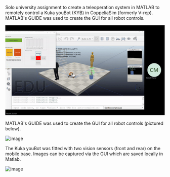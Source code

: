 Solo university assignment to create a teleoperation system in MATLAB to remotely control a Kuka youBot (KYB) in CoppeliaSim (formerly V-rep). MATLAB's GUIDE was used to create the GUI for all robot controls.

![youBot in action](./youBot_gif.gif)

MATLAB's GUIDE was used to create the GUI for all robot controls (pictured below).

<img src="https://github.com/user-attachments/assets/f6416dfe-4726-4b6a-98c5-37bbe9453680" alt="image" width="400"/>

The Kuka youBot was fitted with two vision sensors (front and rear) on the mobile base. Images can be captured via the GUI which are saved locally in Matlab.

<img src="https://github.com/user-attachments/assets/4b54e65e-1e69-4a5f-8745-4e7e1ca6ae31" alt="image" width="400"/>
